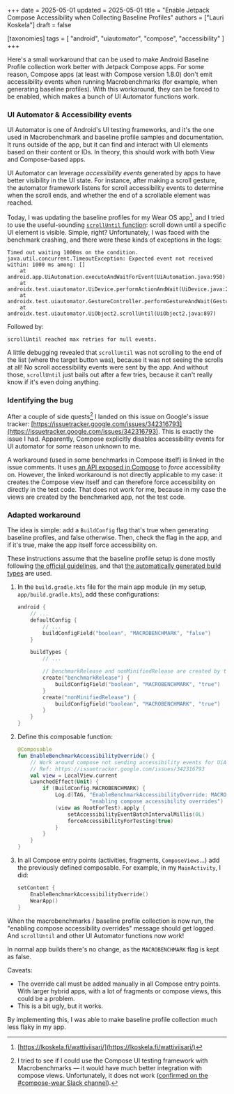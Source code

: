 +++
date = 2025-05-01
updated = 2025-05-01
title = "Enable Jetpack Compose Accessibility when Collecting Baseline Profiles"
authors = ["Lauri Koskela"]
draft = false

[taxonomies]
tags = [ "android", "uiautomator", "compose", "accessibility" ]
+++

Here's a small workaround that can be used to make Android Baseline Profile collection work better with Jetpack Compose apps. For some reason, Compose apps (at least with Compose version 1.8.0) don't emit accessibility events when running Macrobenchmarks (for example, when generating baseline profiles). With this workaround, they can be forced to be enabled, which makes a bunch of UI Automator functions work.

<!-- more -->

### UI Automator & Accessibility events

UI Automator is one of Android's UI testing frameworks, and it's the one used in Macrobenchmark and baseline profile samples and documentation. It runs outside of the app, but it can find and interact with UI elements based on their content or IDs. In theory, this should work with both View and Compose-based apps.

UI Automator can leverage _accessibility events_ generated by apps to have better visibility in the UI state. For instance, after making a scroll gesture, the automator framework listens for scroll accessibility events to determine when the scroll ends, and whether the end of a scrollable element was reached.

Today, I was updating the baseline profiles for my Wear OS app[^wattiviisari], and I tried to use the useful-sounding [`scrollUntil` function](https://developer.android.com/reference/androidx/test/uiautomator/UiObject2#scrollUntil(androidx.test.uiautomator.Direction,androidx.test.uiautomator.Condition%3C?%20super%20androidx.test.uiautomator.UiObject2,U%3E)): scroll down until a specific UI element is visible. Simple, right? Unfortunately, I was faced with the benchmark crashing, and there were these kinds of exceptions in the logs:

```
Timed out waiting 1000ms on the condition.
java.util.concurrent.TimeoutException: Expected event not received within: 1000 ms among: []
    at android.app.UiAutomation.executeAndWaitForEvent(UiAutomation.java:950)
    at androidx.test.uiautomator.UiDevice.performActionAndWait(UiDevice.java:220)
    at androidx.test.uiautomator.GestureController.performGestureAndWait(GestureController.java:98)
    at androidx.test.uiautomator.UiObject2.scrollUntil(UiObject2.java:897)
```

Followed by:
```
scrollUntil reached max retries for null events.
```

A little debugging revealed that `scrollUntil` was not scrolling to the end of the list (where the target button was), because it was not seeing the scrolls at all! No scroll accessibility events were sent by the app. And without those, `scrollUntil` just bails out after a few tries, because it can't really know if it's even doing anything.

### Identifying the bug

After a couple of side quests[^sidequest] I landed on this issue on Google's issue tracker: [https://issuetracker.google.com/issues/342316793](https://issuetracker.google.com/issues/342316793). This is exactly the issue I had. Apparently, Compose explicitly disables accessibility events for UI automator for _some_ reason unknown to me.

A workaround (used in some benchmarks in Compose itself) is linked in the issue comments. It uses [an API exposed in Compose](https://developer.android.com/reference/kotlin/androidx/compose/ui/node/RootForTest#forceAccessibilityForTesting(kotlin.Boolean)) to _force_ accessibility on. However, the linked workaround is not directly applicable to my case: it creates the Compose view itself and can therefore force accessibility on directly in the test code. That does not work for me, because in my case the views are created by the benchmarked app, not the test code.

### Adapted workaround

The idea is simple: add a `BuildConfig` flag that's true when generating baseline profiles, and false otherwise. Then, check the flag in the app, and if it's true, make the app itself force accessibility on.

These instructions assume that the baseline profile setup is done mostly following [the official guidelines](https://developer.android.com/topic/performance/baselineprofiles/create-baselineprofile), and that [the automatically generated build types](https://developer.android.com/topic/performance/baselineprofiles/configure-baselineprofiles#variant-specific-dependencies) are used.

1. In the `build.gradle.kts` file for the main app module (in my setup, `app/build.gradle.kts`), add these configurations:
    ```kotlin
    android {
        // ...        
        defaultConfig {
            // ...
            buildConfigField("boolean", "MACROBENCHMARK", "false")
        }

        buildTypes {
            // ...

            // benchmarkRelease and nonMinifiedRelease are created by the Baseline Profile Gradle plugin
            create("benchmarkRelease") {
                buildConfigField("boolean", "MACROBENCHMARK", "true")
            }
            create("nonMinifiedRelease") {
                buildConfigField("boolean", "MACROBENCHMARK", "true") 
            }
        }
    }
    ```

2. Define this composable function:
    ```kotlin
    @Composable
    fun EnableBenchmarkAccessibilityOverride() {
        // Work around compose not sending accessibility events for UiAutomator
        // Ref: https://issuetracker.google.com/issues/342316793
        val view = LocalView.current
        LaunchedEffect(Unit) {
            if (BuildConfig.MACROBENCHMARK) {
                Log.d(TAG, "EnableBenchmarkAccessibilityOverride: MACROBENCHMARK flag set; " +
                           "enabling compose accessibility overrides")
                (view as RootForTest).apply {
                    setAccessibilityEventBatchIntervalMillis(0L)
                    forceAccessibilityForTesting(true)
                }
            }
        }
    }
    ```

3. In all Compose entry points (activities, fragments, `ComposeViews`...) add the previously defined composable. For example, in my `MainActivity`, I did:
    ```kotlin
    setContent {
        EnableBenchmarkAccessibilityOverride()
        WearApp()
    }
    ```

When the macrobenchmarks / baseline profile collection is now run, the "enabling compose accessibility overrides" message should get logged. And `scrollUntil` and other UI Automator functions now work!

In normal app builds there's no change, as the `MACROBENCHMARK` flag is kept as false.

Caveats:
- The override call must be added manually in all Compose entry points. With larger hybrid apps, with a lot of fragments or compose views, this could be a problem.
- This is a bit ugly, but it works.


By implementing this, I was able to make baseline profile collection much less flaky in my app.

[^wattiviisari]: [https://lkoskela.fi/wattiviisari/](https://lkoskela.fi/wattiviisari/)

[^sidequest]: I tried to see if I could use the Compose UI testing framework with Macrobenchmarks — it would have much better integration with compose views. Unfortunately, it does not work ([confirmed on the #compose-wear Slack channel](https://slack-chats.kotlinlang.org/t/27615420/is-it-possible-to-use-composetestrule-for-ui-automation-when#d8ed7b41-a168-4cbb-9711-264ef8256971)).
